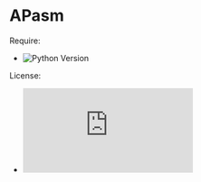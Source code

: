 # APasm
Require:
- ![Python Version](https://img.shields.io/badge/python-3.11-blue)

License:
- ![License](https://github.com/RandomX42069/APasm/blob/main/License.md)

